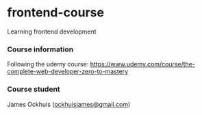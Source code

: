 # frontend-course
Learning frontend development

### Course information
Following the udemy course: https://www.udemy.com/course/the-complete-web-developer-zero-to-mastery

### Course student
James Ockhuis (ockhuisjames@gmail.com)
